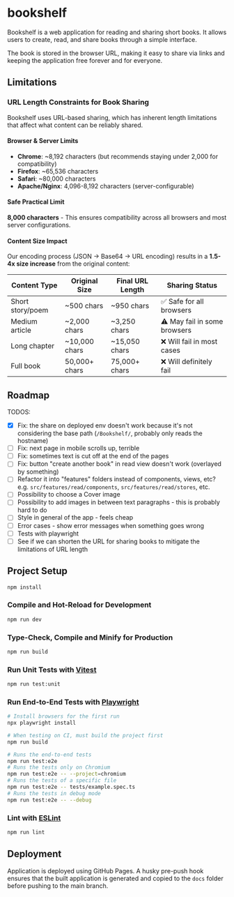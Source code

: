 # bookshelf

Bookshelf is a web application for reading and sharing short books.
It allows users to create, read, and share books through a simple interface.

The book is stored in the browser URL, making it easy to share via links and keeping
the application free forever and for everyone.

## Limitations

### URL Length Constraints for Book Sharing

Bookshelf uses URL-based sharing, which has inherent length limitations that affect what content can be reliably shared.

#### Browser & Server Limits
- **Chrome**: ~8,192 characters (but recommends staying under 2,000 for compatibility)
- **Firefox**: ~65,536 characters
- **Safari**: ~80,000 characters
- **Apache/Nginx**: 4,096-8,192 characters (server-configurable)

#### Safe Practical Limit
**8,000 characters** - This ensures compatibility across all browsers and most server configurations.

#### Content Size Impact
Our encoding process (JSON → Base64 → URL encoding) results in a **1.5-4x size increase** from the original content:

| Content Type     | Original Size | Final URL Length | Sharing Status |
|------------------|---------------|------------------|----------------|
| Short story/poem | ~500 chars    | ~950 chars       | ✅ Safe for all browsers |
| Medium article   | ~2,000 chars  | ~3,250 chars     | ⚠️ May fail in some browsers |
| Long chapter     | ~10,000 chars | ~15,050 chars    | ❌ Will fail in most cases |
| Full book        | 50,000+ chars | 75,000+ chars    | ❌ Will definitely fail |


## Roadmap

TODOS:
- [x] Fix: the share on deployed env doesn't work because it's not considering the base path (`/Bookshelf/`, probably only reads the hostname)
- [ ] Fix: next page in mobile scrolls up, terrible
- [ ] Fix: sometimes text is cut off at the end of the pages
- [ ] Fix: button "create another book" in read view doesn't work (overlayed by something)
- [ ] Refactor it into "features" folders instead of components, views, etc?
      e.g. `src/features/read/components`, `src/features/read/stores`, etc.
- [ ] Possibility to choose a Cover image
- [ ] Possibility to add images in between text paragraphs - this is probably hard to do
- [ ] Style in general of the app - feels cheap
- [ ] Error cases - show error messages when something goes wrong
- [ ] Tests with playwright
- [ ] See if we can shorten the URL for sharing books to mitigate the limitations of URL length

## Project Setup

```sh
npm install
```

### Compile and Hot-Reload for Development

```sh
npm run dev
```

### Type-Check, Compile and Minify for Production

```sh
npm run build
```

### Run Unit Tests with [Vitest](https://vitest.dev/)

```sh
npm run test:unit
```

### Run End-to-End Tests with [Playwright](https://playwright.dev)

```sh
# Install browsers for the first run
npx playwright install

# When testing on CI, must build the project first
npm run build

# Runs the end-to-end tests
npm run test:e2e
# Runs the tests only on Chromium
npm run test:e2e -- --project=chromium
# Runs the tests of a specific file
npm run test:e2e -- tests/example.spec.ts
# Runs the tests in debug mode
npm run test:e2e -- --debug
```

### Lint with [ESLint](https://eslint.org/)

```sh
npm run lint
```

## Deployment

Application is deployed using GitHub Pages.
A husky pre-push hook ensures that the built application is generated
and copied to the `docs` folder before pushing to the main branch.
